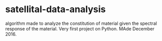 # satellital-data-analysis
algorithm made to analyze the constitution of material given the spectral response of the material. Very first project on Python.
MAde December 2016.
